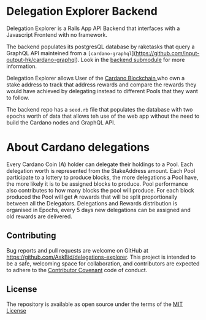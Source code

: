# Delegation Explorer Backend

Delegation Explorer is a Rails App API Backend that interfaces with a Javascript Frontend with no framework.

The backend populates its postgresQL database by raketasks that query a GraphQL API mainteined from a `[cardano-graphql`](https://github.com/input-output-hk/cardano-graphql). Look in the [backend submodule](https://github.com/AskBid/delegations-explorer-backend) for more information.

Delegation Explorer allows User of the [Cardano Blockchain ](https://cardano.org/) who own a stake address to track that address rewards and compare the rewards they would have achieved by delegating instead to different Pools that they want to follow.

The backend repo has a `seed.rb` file that populates the database with two epochs worth of data that allows teh use of the web app without the need to build the Cardano nodes and GraphQL API.


# About Cardano delegations

Every Cardano Coin (₳) holder can delegate their holdings to a Pool. Each delegation worth is represented from the StakeAddress amount.
Each Pool participate to a lottery to produce blocks, the more delegations a Pool have, the more likely it is to be assigned blocks to produce. Pool performance also contributes to how many blocks the pool will produce.
For each block produced the Pool will get ₳ rewards that will be split proportionally between all the Delegators.
Delegations and Rewards distribution is organised in Epochs, every 5 days new delegations can be assigned and old rewards are delivered.

## Contributing

Bug reports and pull requests are welcome on GitHub at https://github.com/AskBid/delegations-explorer. This project is intended to be a safe, welcoming space for collaboration, and contributors are expected to adhere to the [Contributor Covenant](contributor-covenant.org) code of conduct.

## License

The repository is available as open source under the terms of the [MIT License](http://opensource.org/licenses/MIT)